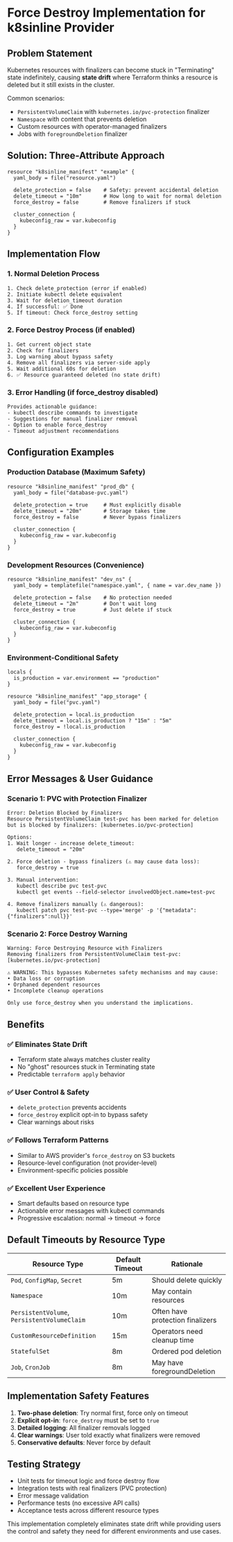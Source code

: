 # Force Destroy Implementation for k8sinline Provider

## Problem Statement

Kubernetes resources with finalizers can become stuck in "Terminating" state indefinitely, causing **state drift** where Terraform thinks a resource is deleted but it still exists in the cluster.

Common scenarios:
- `PersistentVolumeClaim` with `kubernetes.io/pvc-protection` finalizer
- `Namespace` with content that prevents deletion
- Custom resources with operator-managed finalizers
- Jobs with `foregroundDeletion` finalizer

## Solution: Three-Attribute Approach

```hcl
resource "k8sinline_manifest" "example" {
  yaml_body = file("resource.yaml")
  
  delete_protection = false    # Safety: prevent accidental deletion
  delete_timeout = "10m"       # How long to wait for normal deletion
  force_destroy = false        # Remove finalizers if stuck
  
  cluster_connection {
    kubeconfig_raw = var.kubeconfig
  }
}
```

## Implementation Flow

### 1. Normal Deletion Process
```
1. Check delete_protection (error if enabled)
2. Initiate kubectl delete equivalent
3. Wait for deletion_timeout duration
4. If successful: ✅ Done
5. If timeout: Check force_destroy setting
```

### 2. Force Destroy Process (if enabled)
```
1. Get current object state
2. Check for finalizers
3. Log warning about bypass safety
4. Remove all finalizers via server-side apply
5. Wait additional 60s for deletion
6. ✅ Resource guaranteed deleted (no state drift)
```

### 3. Error Handling (if force_destroy disabled)
```
Provides actionable guidance:
- kubectl describe commands to investigate
- Suggestions for manual finalizer removal
- Option to enable force_destroy
- Timeout adjustment recommendations
```

## Configuration Examples

### Production Database (Maximum Safety)
```hcl
resource "k8sinline_manifest" "prod_db" {
  yaml_body = file("database-pvc.yaml")
  
  delete_protection = true     # Must explicitly disable
  delete_timeout = "20m"       # Storage takes time
  force_destroy = false        # Never bypass finalizers
  
  cluster_connection {
    kubeconfig_raw = var.kubeconfig
  }
}
```

### Development Resources (Convenience)
```hcl
resource "k8sinline_manifest" "dev_ns" {
  yaml_body = templatefile("namespace.yaml", { name = var.dev_name })
  
  delete_protection = false    # No protection needed
  delete_timeout = "2m"        # Don't wait long
  force_destroy = true         # Just delete if stuck
  
  cluster_connection {
    kubeconfig_raw = var.kubeconfig
  }
}
```

### Environment-Conditional Safety
```hcl
locals {
  is_production = var.environment == "production"
}

resource "k8sinline_manifest" "app_storage" {
  yaml_body = file("pvc.yaml")
  
  delete_protection = local.is_production
  delete_timeout = local.is_production ? "15m" : "5m"
  force_destroy = !local.is_production
  
  cluster_connection {
    kubeconfig_raw = var.kubeconfig
  }
}
```

## Error Messages & User Guidance

### Scenario 1: PVC with Protection Finalizer
```
Error: Deletion Blocked by Finalizers
Resource PersistentVolumeClaim test-pvc has been marked for deletion 
but is blocked by finalizers: [kubernetes.io/pvc-protection]

Options:
1. Wait longer - increase delete_timeout:
   delete_timeout = "20m"

2. Force deletion - bypass finalizers (⚠️ may cause data loss):
   force_destroy = true

3. Manual intervention:
   kubectl describe pvc test-pvc
   kubectl get events --field-selector involvedObject.name=test-pvc

4. Remove finalizers manually (⚠️ dangerous):
   kubectl patch pvc test-pvc --type='merge' -p '{"metadata":{"finalizers":null}}'
```

### Scenario 2: Force Destroy Warning
```
Warning: Force Destroying Resource with Finalizers
Removing finalizers from PersistentVolumeClaim test-pvc: [kubernetes.io/pvc-protection]

⚠️ WARNING: This bypasses Kubernetes safety mechanisms and may cause:
• Data loss or corruption
• Orphaned dependent resources  
• Incomplete cleanup operations

Only use force_destroy when you understand the implications.
```

## Benefits

### ✅ Eliminates State Drift
- Terraform state always matches cluster reality
- No "ghost" resources stuck in Terminating state
- Predictable `terraform apply` behavior

### ✅ User Control & Safety
- `delete_protection` prevents accidents
- `force_destroy` explicit opt-in to bypass safety
- Clear warnings about risks

### ✅ Follows Terraform Patterns
- Similar to AWS provider's `force_destroy` on S3 buckets
- Resource-level configuration (not provider-level)
- Environment-specific policies possible

### ✅ Excellent User Experience
- Smart defaults based on resource type
- Actionable error messages with kubectl commands
- Progressive escalation: normal → timeout → force

## Default Timeouts by Resource Type

| Resource Type | Default Timeout | Rationale |
|---------------|----------------|-----------|
| `Pod`, `ConfigMap`, `Secret` | 5m | Should delete quickly |
| `Namespace` | 10m | May contain resources |
| `PersistentVolume`, `PersistentVolumeClaim` | 10m | Often have protection finalizers |
| `CustomResourceDefinition` | 15m | Operators need cleanup time |
| `StatefulSet` | 8m | Ordered pod deletion |
| `Job`, `CronJob` | 8m | May have foregroundDeletion |

## Implementation Safety Features

1. **Two-phase deletion**: Try normal first, force only on timeout
2. **Explicit opt-in**: `force_destroy` must be set to `true`
3. **Detailed logging**: All finalizer removals logged
4. **Clear warnings**: User told exactly what finalizers were removed
5. **Conservative defaults**: Never force by default

## Testing Strategy

- Unit tests for timeout logic and force destroy flow
- Integration tests with real finalizers (PVC protection)
- Error message validation
- Performance tests (no excessive API calls)
- Acceptance tests across different resource types

This implementation completely eliminates state drift while providing users the control and safety they need for different environments and use cases.